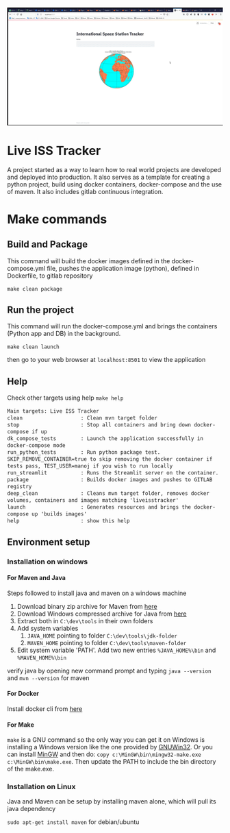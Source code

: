 ![sample application](output.gif)

# Live ISS Tracker

A project started as a way to learn how to real world projects are developed and deployed into production.
It also serves as a template for creating a python project, build using docker containers, docker-compose and the use of maven. It also includes gitlab continuous integration.

# Make commands

##  Build and Package
This command will build the docker images defined in the docker-compose.yml file, pushes the application image (python), defined in Dockerfile, to gitlab repository
```
make clean package
```

## Run the project
This command will run the docker-compose.yml and brings the containers (Python app and DB) in the background.
```
make clean launch
```
then go to your web browser at ```localhost:8501``` to view the application

## Help
Check other targets using help ```make help```
```
Main targets: Live ISS Tracker
clean                   : Clean mvn target folder
stop                    : Stop all containers and bring down docker-compose if up
dk_compose_tests        : Launch the application successfully in docker-compose mode
run_python_tests        : Run python package test. SKIP_REMOVE_CONTAINER=true to skip removing the docker container if tests pass, TEST_USER=manoj if you wish to run locally
run_streamlit           : Runs the Streamlit server on the container.
package                 : Builds docker images and pushes to GITLAB registry
deep_clean              : Cleans mvn target folder, removes docker volumes, containers and images matching 'liveisstracker'
launch                  : Generates resources and brings the docker-compose up 'builds images'
help                    : show this help
```

## Environment setup

### Installation on windows

#### For Maven and Java

Steps followed to install java and maven on a windows machine

1. Download binary zip archive for Maven from [here](https://maven.apache.org/download.cgi)
2. Download Windows compressed archive for Java from [here](https://www.oracle.com/java/technologies/javase-jdk14-downloads.html)
3. Extract both in ```C:\dev\tools``` in their own folders
4. Add system variables
    1. ```JAVA_HOME``` pointing to folder ```C:\dev\tools\jdk-folder```
    2. ```MAVEN_HOME``` pointing to folder ```C:\dev\tools\maven-folder```
5. Edit system variable 'PATH'. Add two new entries ```%JAVA_HOME%\bin``` and ```%MAVEN_HOME%\bin```

verify java by opening new command prompt and typing ```java --version``` and ```mvn --version``` for maven

#### For Docker

Install docker cli from [here](https://docs.docker.com/toolbox/toolbox_install_windows/)

#### For Make

```make``` is a GNU command so the only way you can get it on Windows is installing a Windows version like the one provided by [GNUWin32](http://gnuwin32.sourceforge.net/packages/make.htm). Or you can install [MinGW](http://www.mingw.org/) and then do: ```copy c:\MinGW\bin\mingw32-make.exe c:\MinGW\bin\make.exe```. Then update the PATH to include the bin directory of the make.exe.

### Installation on Linux

Java and Maven can be setup by installing maven alone, which will pull its java dependency

```sudo apt-get install maven``` for debian/ubuntu

